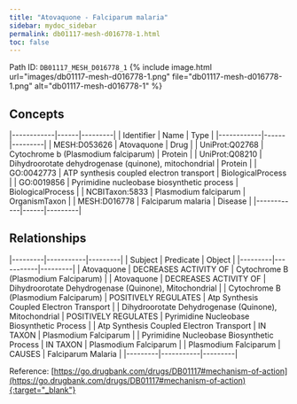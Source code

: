 ```yaml
---
title: "Atovaquone - Falciparum malaria"
sidebar: mydoc_sidebar
permalink: db01117-mesh-d016778-1.html
toc: false 
---
```



Path ID: `DB01117_MESH_D016778_1`
{% include image.html url="images/db01117-mesh-d016778-1.png" file="db01117-mesh-d016778-1.png" alt="db01117-mesh-d016778-1" %}

## Concepts

|------------|------|---------|
| Identifier | Name | Type    |
|------------|------|---------|
| MESH:D053626 | Atovaquone | Drug |
| UniProt:Q02768 | Cytochrome b (Plasmodium falciparum) | Protein |
| UniProt:Q08210 | Dihydroorotate dehydrogenase (quinone), mitochondrial | Protein |
| GO:0042773 | ATP synthesis coupled electron transport | BiologicalProcess |
| GO:0019856 | Pyrimidine nucleobase biosynthetic process | BiologicalProcess |
| NCBITaxon:5833 | Plasmodium falciparum | OrganismTaxon |
| MESH:D016778 | Falciparum malaria | Disease |
|------------|------|---------|

## Relationships

|---------|-----------|---------|
| Subject | Predicate | Object  |
|---------|-----------|---------|
| Atovaquone | DECREASES ACTIVITY OF | Cytochrome B (Plasmodium Falciparum) |
| Atovaquone | DECREASES ACTIVITY OF | Dihydroorotate Dehydrogenase (Quinone), Mitochondrial |
| Cytochrome B (Plasmodium Falciparum) | POSITIVELY REGULATES | Atp Synthesis Coupled Electron Transport |
| Dihydroorotate Dehydrogenase (Quinone), Mitochondrial | POSITIVELY REGULATES | Pyrimidine Nucleobase Biosynthetic Process |
| Atp Synthesis Coupled Electron Transport | IN TAXON | Plasmodium Falciparum |
| Pyrimidine Nucleobase Biosynthetic Process | IN TAXON | Plasmodium Falciparum |
| Plasmodium Falciparum | CAUSES | Falciparum Malaria |
|---------|-----------|---------|

Reference: [https://go.drugbank.com/drugs/DB01117#mechanism-of-action](https://go.drugbank.com/drugs/DB01117#mechanism-of-action){:target="_blank"}